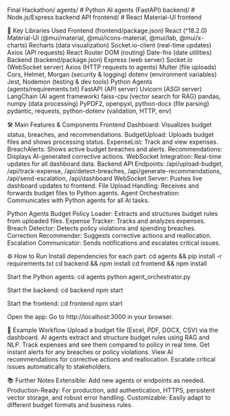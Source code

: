 Final Hackathon/
  agents/      # Python AI agents (FastAPI)
  backend/     # Node.js/Express backend API
  frontend/    # React Material-UI frontend


🧩 Key Libraries Used
Frontend (frontend/package.json)
React (^18.2.0)
Material-UI (@mui/material, @mui/icons-material, @mui/lab, @mui/x-charts)
Recharts (data visualization)
Socket.io-client (real-time updates)
Axios (API requests)
React Router DOM (routing)
Date-fns (date utilities)
Backend (backend/package.json)
Express (web server)
Socket.io (WebSocket server)
Axios (HTTP requests to agents)
Multer (file uploads)
Cors, Helmet, Morgan (security & logging)
dotenv (environment variables)
Jest, Nodemon (testing & dev tools)
Python Agents (agents/requirements.txt)
FastAPI (API server)
Uvicorn (ASGI server)
LangChain (AI agent framework)
faiss-cpu (vector search for RAG)
pandas, numpy (data processing)
PyPDF2, openpyxl, python-docx (file parsing)
pydantic, requests, python-dotenv (validation, HTTP, env)

🛠️ Main Features & Components
Frontend
Dashboard: Visualizes budget status, breaches, and recommendations.
BudgetUpload: Uploads budget files and shows processing status.
ExpenseList: Track and view expenses.
BreachAlerts: Shows active budget breaches and alerts.
Recommendations: Displays AI-generated corrective actions.
WebSocket Integration: Real-time updates for all dashboard data.
Backend
API Endpoints: 
/api/upload-budget, 
/api/track-expense, 
/api/detect-breaches, 
/api/generate-recommendations, 
/api/send-escalation, /api/dashboard
WebSocket Server: Pushes live dashboard updates to frontend.
File Upload Handling: Receives and forwards budget files to Python agents.
Agent Orchestration: Communicates with Python agents for all AI tasks.

Python Agents
Budget Policy Loader: Extracts and structures budget rules from uploaded files.
Expense Tracker: Tracks and analyzes expenses.
Breach Detector: Detects policy violations and spending breaches.
Correction Recommender: Suggests corrective actions and reallocation.
Escalation Communicator: Sends notifications and escalates critical issues.

⚙️ How to Run
Install dependencies for each part:
cd agents && pip install -r requirements.txt
cd backend && npm install
cd frontend && npm install

Start the Python agents:
cd agents
python agent_orchestrator.py

Start the backend:
cd backend
npm start

Start the frontend:
cd frontend
npm start

Open the app:
Go to http://localhost:3000 in your browser.

📂 Example Workflow
Upload a budget file (Excel, PDF, DOCX, CSV) via the dashboard.
AI agents extract and structure budget rules using RAG and NLP.
Track expenses and see them compared to policy in real time.
Get instant alerts for any breaches or policy violations.
View AI recommendations for corrective actions and reallocation.
Escalate critical issues automatically to stakeholders.

📚 Further Notes
Extensible: Add new agents or endpoints as needed.
Production-Ready: For production, add authentication, HTTPS, persistent vector storage, and robust error handling.
Customizable: Easily adapt to different budget formats and business rules.